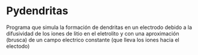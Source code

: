 # Pydendritas

Programa que simula la formación de dendritas en un electrodo debido a la difusividad de los iones de litio en el eletrolito y con una aproximación (brusca) de un campo electrico constante (que lleva los iones hacia el electodo)
